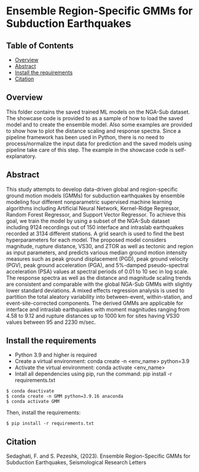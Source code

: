 # Ensemble Region-Specific GMMs for Subduction Earthquakes

## Table of Contents

+ [Overview](#overview)
+ [Abstract](#abstract)
+ [Install the requirements](#install)
+ [Citation](#citation)


## Overview
This folder contains the saved trained ML models on the NGA-Sub dataset. The showcase code is provided to as a sample of how to load the saved model and to create the ensemble model. Also some examples are provided to show how to plot the distance scaling and response spectra.
Since a pipeline framework has been used in Python, there is no need to process/normalize the input data for prediction and the saved models using pipeline take care of this step. The example in the showcase code is self-explanatory.

## Abstract <a name = "abstract"></a>
This study attempts to develop data-driven global and region-specific ground motion models (GMMs) for subduction earthquakes by ensemble modeling four different nonparametric supervised machine learning algorithms including Artificial Neural Network, Kernel-Ridge Regressor, Random Forest Regressor, and Support Vector Regressor. To achieve this goal, we train the model by using a subset of the NGA-Sub dataset including 9124 recordings out of 150 interface and intraslab earthquakes recorded at 3134 different stations. A grid search is used to find the best hyperparameters for each model. The proposed model considers magnitude, rupture distance, VS30, and ZTOR as well as tectonic and region as input parameters, and predicts various median ground motion intensity measures such as peak ground displacement (PGD), peak ground velocity (PGV), peak ground acceleration (PGA), and 5%-damped pseudo-spectral acceleration (PSA) values at spectral periods of 0.01 to 10 sec in log scale. The response spectra as well as the distance and magnitude scaling trends are consistent and comparable with the global NGA-Sub GMMs with slightly lower standard deviations. A mixed effects regression analysis is used to partition the total aleatory variability into between-event, within-station, and event-site-corrected components. The derived GMMs are applicable for interface and intraslab earthquakes with moment magnitudes ranging from 4.58 to 9.12 and rupture distances up to 1000 km for sites having VS30 values between 95 and 2230 m/sec.

## Install the requirements <a name = "install"></a>
* Python 3.9 and higher is required
* Create a virtual environment: conda create -n <env_name> python=3.9
* Activate the virtual environment: conda activate <env_name>
* Intall all dependencies using pip, run the command: pip install -r requirements.txt
```ShellSession
$ conda deactivate
$ conda create -n GMM python=3.9.16 anaconda
$ conda activate GMM
```
Then, install the requirements:
```ShellSession
$ pip install -r requirements.txt
```

## Citation <a name = "citation"></a>
Sedaghati, F. and S. Pezeshk, (2023). Ensemble Region-Specific GMMs for Subduction Earthquakes, Seismological Research Letters
